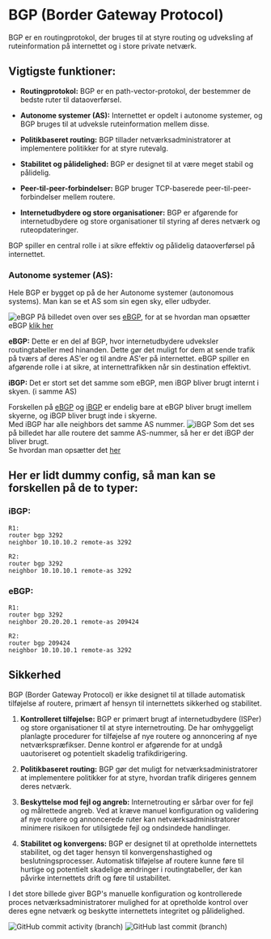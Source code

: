 
# BGP (Border Gateway Protocol) 
BGP er en routingprotokol, der bruges til at styre routing og udveksling af ruteinformation på internettet og i store private netværk.

## Vigtigste funktioner:

- **Routingprotokol:** BGP er en path-vector-protokol, der bestemmer de bedste ruter til dataoverførsel.

- **Autonome systemer (AS):** Internettet er opdelt i autonome systemer, og BGP bruges til at udveksle ruteinformation mellem disse.

- **Politikbaseret routing:** BGP tillader netværksadministratorer at implementere politikker for at styre rutevalg.

- **Stabilitet og pålidelighed:** BGP er designet til at være meget stabil og pålidelig.

- **Peer-til-peer-forbindelser:** BGP bruger TCP-baserede peer-til-peer-forbindelser mellem routere.

- **Internetudbydere og store organisationer:** BGP er afgørende for internetudbydere og store organisationer til styring af deres netværk og ruteopdateringer.

BGP spiller en central rolle i at sikre effektiv og pålidelig dataoverførsel på internettet.


### Autonome systemer (AS):

Hele BGP er bygget op på de her Autonome systemer (autonomous systems).
Man kan se et AS som sin egen sky, eller udbyder.


![eBGP](/Vedhæftet/AS%201.png)
På billedet oven over ses [eBGP](/Routing%20Protocols/EGP/BGP/EBGP.md), for at se hvordan man opsætter eBGP [klik her](EBGP.md#basic-opsætning)<br>


**eBGP:** Dette er en del af BGP, hvor internetudbydere udveksler routingtabeller med hinanden. Dette gør det muligt for dem at sende trafik på tværs af deres AS'er og til andre AS'er på internettet. eBGP spiller en afgørende rolle i at sikre, at internettrafikken når sin destination effektivt.

**iBGP:** Det er stort set det samme som eBGP, men iBGP bliver brugt internt i skyen. (i samme AS)<br>




Forskellen på [eBGP](/Routing%20Protocols/EGP/BGP/EBGP.md) og [iBGP](/Routing%20Protocols/EGP/BGP/IBGP.md) er endelig bare at eBGP bliver brugt imellem skyerne, og iBGP bliver brugt inde i skyerne.<br>
Med iBGP har alle neighbors det samme AS nummer. 
![iBGP](/Vedhæftet/IBGP.png)
Som det ses på billedet har alle routere det samme AS-nummer, så her er det iBGP der bliver brugt. <br>Se hvordan man opsætter det [her](IBGP.md#basic-opsætning)
## Her er lidt dummy config, så man kan se forskellen på de to typer:

### iBGP:
```
R1:
router bgp 3292
neighbor 10.10.10.2 remote-as 3292
```
  ```
R2:
router bgp 3292
neighbor 10.10.10.1 remote-as 3292
```
### eBGP:
```
R1:
router bgp 3292
neighbor 20.20.20.1 remote-as 209424
```
  ```
R2:
router bgp 209424
neighbor 10.10.10.1 remote-as 3292
```
  

 ## Sikkerhed 
BGP (Border Gateway Protocol) er ikke designet til at tillade automatisk tilføjelse af routere, primært af hensyn til internettets sikkerhed og stabilitet.

1. **Kontrolleret tilføjelse:** BGP er primært brugt af internetudbydere (ISPer) og store organisationer til at styre internetrouting. De har omhyggeligt planlagte procedurer for tilføjelse af nye routere og annoncering af nye netværkspræfikser. Denne kontrol er afgørende for at undgå uautoriseret og potentielt skadelig trafikdirigering.

2. **Politikbaseret routing:** BGP gør det muligt for netværksadministratorer at implementere politikker for at styre, hvordan trafik dirigeres gennem deres netværk. 

3. **Beskyttelse mod fejl og angreb:** Internetrouting er sårbar over for fejl og målrettede angreb. Ved at kræve manuel konfiguration og validering af nye routere og annoncerede ruter kan netværksadministratorer minimere risikoen for utilsigtede fejl og ondsindede handlinger.

4. **Stabilitet og konvergens:** BGP er designet til at opretholde internettets stabilitet, og det tager hensyn til konvergenshastighed og beslutningsprocesser. Automatisk tilføjelse af routere kunne føre til hurtige og potentielt skadelige ændringer i routingtabeller, der kan påvirke internettets drift og føre til ustabilitet.

I det store billede giver BGP's manuelle konfiguration og kontrollerede proces netværksadministratorer mulighed for at opretholde kontrol over deres egne netværk og beskytte internettets integritet og pålidelighed. 
 
  ![GitHub commit activity (branch)](https://img.shields.io/github/commit-activity/t/dendanskemine/dokumentation?logo=github&color=susscess) ![GitHub last commit (branch)](https://img.shields.io/github/last-commit/dendanskemine/dokumentation/main)
